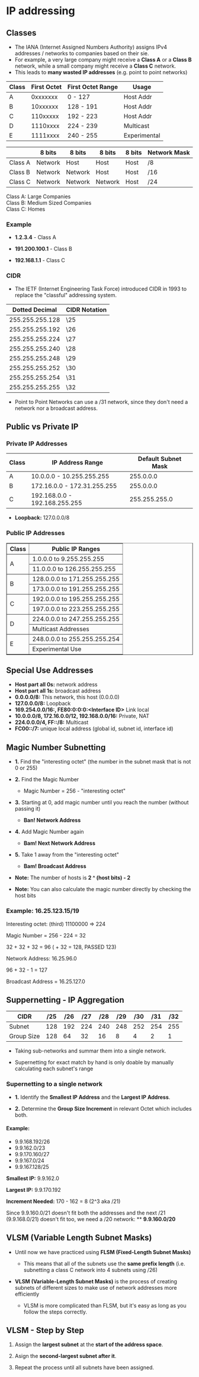# IP addressing

## Classes

-   The IANA (Internet Assigned Numbers Authority) assigns IPv4 addresses / networks to companies based on their sie.
-   For example, a very large company might receive a **Class A** or a **Class B** network, while a small company might receive a **Class C** network.
-   This leads to **many wasted IP addresses** (e.g. point to point networks)

| Class | First Octet | First Octet Range | Usage        |
| ----- | ----------- | ----------------- | ------------ |
| A     | 0xxxxxxx    | 0 - 127           | Host Addr    |
| B     | 10xxxxxx    | 128 - 191         | Host Addr    |
| C     | 110xxxxx    | 192 - 223         | Host Addr    |
| D     | 1110xxxx    | 224 - 239         | Multicast    |
| E     | 1111xxxx    | 240 - 255         | Experimental |

|         | 8 bits  | 8 bits  | 8 bits  | 8 bits | Network Mask |
| ------- | ------- | ------- | ------- | ------ | ------------ |
| Class A | Network | Host    | Host    | Host   | /8           |
| Class B | Network | Network | Host    | Host   | /16          |
| Class C | Network | Network | Network | Host   | /24          |

Class A: Large Companies\
Class B: Medium Sized Companies\
Class C: Homes

### Example

-   **1.2.3.4** - Class A

-   **191.200.100.1** - Class B

-   **192.168.1.1** - Class C

### CIDR

-   The IETF (Internet Engineering Task Force) introduced CIDR in 1993 to replace the "classful" addressing system.

| Dotted Decimal  | CIDR Notation |
| --------------- | ------------- |
| 255.255.255.128 | \25           |
| 255.255.255.192 | \26           |
| 255.255.255.224 | \27           |
| 255.255.255.240 | \28           |
| 255.255.255.248 | \29           |
| 255.255.255.252 | \30           |
| 255.255.255.254 | \31           |
| 255.255.255.255 | \32           |

- Point to Point Networks can use a /31 network, since they don't need a network nor a broadcast address.

## Public vs Private IP

### Private IP Addresses

| Class | IP Address Range              | Default Subnet Mask |
| ----- | ----------------------------- | ------------------- |
| A     | 10.0.0.0 - 10.255.255.255     | 255.0.0.0           |
| B     | 172.16.0.0 - 172.31.255.255   | 255.0.0.0           |
| C     | 192.168.0.0 - 192.168.255.255 | 255.255.255.0       |

-   **Loopback:** 127.0.0.0/8

### Public IP Addresses

<table border="1" cellpadding="8" cellspacing="0">
    <tr>
        <th>Class</th>
        <th>Public IP Ranges</th>
    </tr>
    <tr>
        <td rowspan="2">A</td>
        <td>1.0.0.0 to 9.255.255.255</td>
    </tr>
    <tr>
        <td>11.0.0.0 to 126.255.255.255</td>
    </tr>
    <tr>
        <td rowspan="2">B</td>
        <td>128.0.0.0 to 171.255.255.255</td>
    </tr>
    <tr>
        <td>173.0.0.0 to 191.255.255.255</td>
    </tr>
    <tr>
        <td rowspan="2">C</td>
        <td>192.0.0.0 to 195.255.255.255</td>
    </tr>
    <tr>
        <td>197.0.0.0 to 223.255.255.255</td>
    </tr>
    <tr>
        <td rowspan="2">D</td>
        <td>224.0.0.0 to 247.255.255.255</td>
    </tr>
    <tr>
        <td>Multicast Addresses</td>
    </tr>
    <tr>
        <td rowspan="2">E</td>
        <td>248.0.0.0 to 255.255.255.254</td>
    </tr>
    <tr>
        <td>Experimental Use</td>
    </tr>
</table>

## Special Use Addresses

-   **Host part all 0s:** network address
-   **Host part all 1s:** broadcast address
-   **0.0.0.0/8:** This network, this host (0.0.0.0)
-   **127.0.0.0/8:** Loopback
-   **169.254.0.0/16:, FE80:0:0:0:<Interface ID\>** Link local
-   **10.0.0.0/8, 172.16.0.0/12, 192.168.0.0/16:** Private, NAT
-   **224.0.0.0/4, FF::/8:** Multicast
-   **FC00::/7:** unique local address (global id, subnet id, interface id)

## Magic Number Subnetting

-   **1.** Find the "interesting octet" (the number in the subnet mask that is not 0 or 255)

-   **2.** Find the Magic Number

    -   Magic Number = 256 - "interesting octet"

-   **3.** Starting at 0, add magic number until you reach the number (without passing it)

    -   **Ban! Network Address**

-   **4.** Add Magic Number again

    -   **Bam! Next Network Address**

-   **5.** Take 1 away from the "interesting octet"

    -   **Bam! Broadcast Address**

-   **Note:** The number of hosts is **2 ^ (host bits) - 2**

-   **Note:** You can also calculate the magic number directly by checking the host bits

### Example: 16.25.123.15/19

Interesting octet: (third) 11100000 => 224

Magic Number = 256 - 224 = 32

32 + 32 + 32 = 96 ( + 32 = 128, PASSED 123)

Network Address: 16.25.96.0

96 + 32 - 1 = 127

Broadcast Address = 16.25.127.0

## Suppernetting - IP Aggregation

| CIDR       | /25 | /26 | /27 | /28 | /29 | /30 | /31 | /32 |
| ---------- | --- | --- | --- | --- | --- | --- | --- | --- |
| Subnet     | 128 | 192 | 224 | 240 | 248 | 252 | 254 | 255 |
| Group Size | 128 | 64  | 32  | 16  | 8   | 4   | 2   | 1   |

-   Taking sub-networks and summar them into a single network.

-   Supernetting for exact match by hand is only doable by manually calculating each subnet's range

### Supernetting to a single network

-   **1.** Identify the **Smallest IP Address** and the **Largest IP Address**.

-   **2.** Determine the **Group Size Increment** in relevant Octet which includes both.

#### Example:

-   9.9.168.192/26
-   9.9.162.0/23
-   9.9.170.160/27
-   9.9.167.0/24
-   9.9.167.128/25

**Smallest IP:** 9.9.162.0

**Largest IP:** 9.9.170.192

**Increment Needed:** 170 - 162 = 8 (2^3 aka /21)

Since 9.9.160.0/21 doesn't fit both the addresses and the next /21 (9.9.168.0/21) doesn't fit too, we need a /20 network: \*\* **9.9.160.0/20**


## VLSM (Variable Length Subnet Masks)

- Until now we have practiced using **FLSM (Fixed-Length Subnet Masks)**
    - This means that all of the subnets use the **same prefix length** (i.e. subnetting a class C network into 4 subnets using /26)

- **VLSM (Variable-Length Subnet Masks)** is the process of creating subnets of different sizes to make use of network addresses more efficiently
    - VLSM is more complicated than FLSM, but it's easy as long as you follow the steps correctly.

## VLSM - Step by Step

1) Assign the **largest subnet** at the **start of the address space**.

2) Asign the **second-largest subnet after it**.

3) Repeat the process until all subnets have been assigned.